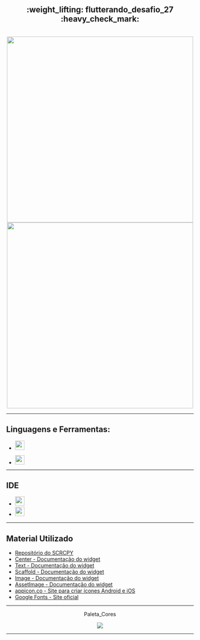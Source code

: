 <h2 align="center">
  :weight_lifting: flutterando_desafio_27 :heavy_check_mark: 
</h2>

<p align="center">
  <br>
  <img src="https://github.com/HenriqueJRodrigues/Curso_flutter_flutterando_desafio_27/blob/main/github-screenshots/Screenshot.jpg" height="500">
  <img src="https://github.com/HenriqueJRodrigues/Curso_flutter_flutterando_desafio_27/blob/main/github-screenshots/Screenshot02.jpg"  height="500">


<hr />

## **Linguagens e Ferramentas:**

- <code><img height="25" src="https://img.shields.io/badge/Flutter-02569B?style=for-the-badge&logo=flutter&logoColor=white"></code>

- <code><img height="25" src="https://img.shields.io/badge/Dart-0175C2?style=for-the-badge&logo=dart&logoColor=white"></code>

<hr />

## **IDE**

- <code><img height="25" src="https://img.shields.io/badge/Android_Studio-3DDC84?style=for-the-badge&logo=android-studio&logoColor=white"></code> 
- <code><img height="25" src="https://img.shields.io/badge/Visual_Studio_Code-0078D4?style=for-the-badge&logo=visual%20studio%20code&logoColor=white"></code>


<hr />


## **Material Utilizado**

* [Repositório do SCRCPY](https://github.com/Genymobile/scrcpy)
* [Center - Documentação do widget](https://api.flutter.dev/flutter/widgets/Center-class.html)
* [Text - Documentação do widget](https://api.flutter.dev/flutter/widgets/Text-class.html)
* [Scaffold - Documentação do widget](https://api.flutter.dev/flutter/material/Scaffold-class.html)
* [Image - Documentação do widget](https://api.flutter.dev/flutter/widgets/Image-class.html)
* [AssetImage - Documentação do widget](https://api.flutter.dev/flutter/painting/AssetImage-class.html)
* [appicon.co - Site para criar ícones Android e iOS](https://appicon.co)
* [Google Fonts - Site oficial](https://pub.dev/packages/google_fonts/install)


<hr />

<p align='center'>Paleta_Cores</p>
<p align='center'><img src="https://github.com/HenriqueJRodrigues/Curso_flutter_flutterando_desafio_27/blob/main/github-screenshots/paletaCores.PNG" /></p>

<hr />

